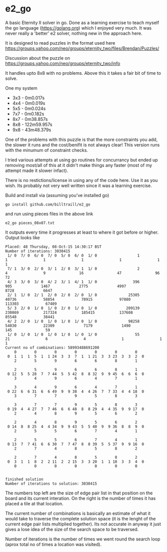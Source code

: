 # e2_go
A basic Eternity II solver in go. Done as a learning exercise to teach myself the go language (https://golang.org) which I enjoyed very much. It was never really a 'better' e2 solver, nothing new in the approach here.

It is designed to read puzzles in the format used here https://groups.yahoo.com/neo/groups/eternity_two/files/Brendan/Puzzles/

Discussion about the puzzle on https://groups.yahoo.com/neo/groups/eternity_two/info 

It handles upto  8x8 with no problems. Above this it takes a fair bit of time to solve.

One my system 
* 3x3 - 0m0.017s
* 4x4 - 0m0.019s
* 5x5 - 0m0.024s
* 7x7 - 0m0.182s
* 8x7 - 0m38.857s
* 8x8 - 122m59.957s
* 9x8 - 43m48.379s

One of the  problems with this puzzle is that the more constraints you add, the slower it runs and the cost/benifit is not always clear! This version runs with the minumum of constraint checks.

I tried various attempts at using go routines for concurrancy but ended up removing most/all of this at it didn't make things any faster (most of my attempt made it slower infact). 

There is no restictions/license in using any of the code here. Use it as you wish. Its probably not very well written since it was a learning exercise. 

Build and install via (assuming you've installed go)

```
go install github.com/billtraill/e2_go
```
and run using pieces files in the above link

```
e2_go pieces_08x07.txt
```

It outputs every time it progresses at least to where it got before or higher. Output looks like

```
Placed: 48 Thursday, 08-Oct-15 14:30:17 BST
Number of iterations: 3030415
 1/ 0  7/ 0  6/ 0  7/ 0  5/ 0  6/ 0  1/ 0                  1                1                1                1                1                1                1 
 7/ 1  3/ 0  2/ 0  3/ 1  2/ 0  3/ 1  1/ 0                  2                4                9               16               47               96               72 
 4/ 3  3/ 0  3/ 0  4/ 2  3/ 1  4/ 1  1/ 0                396              905             1467             2775             4997             8728             6647 
 2/ 1  1/ 0  2/ 1  2/ 0  2/ 0  2/ 0  1/ 0              25305            40736            58854            78915            97880           113303            67409 
 5/ 3  2/ 0  1/ 0  1/ 0  2/ 0  1/ 0  1/ 0             209139           230869           217324           185415           137608            85548            38441 
 4/ 2  2/ 0  1/ 0  1/ 0  1/ 0  1/ 0  1/ 0              98258            54030            22309             7179             1490              145               59 
 1/ 0  1/ 0  1/ 0  1/ 0  1/ 0  1/ 0  1/ 0                 55               21                6                4                1                1                1 
Current no of combinations: 58993488691200
    0        0        0        0        0        0        0    
 0  1  1  1  5  1  1 24  3  3  7  1  1 21  3  3 23  3  3  2  0 
    2        5        9        6        6        8        1    

    2        5        9        6        6        8        1    
 0 12  5  5 28  7  7 44  5  5 42  8  8 32  9  9 45  6  6  6  0 
    3        4        9        6        4        7        1    

    3        4        9        6        4        7        1    
 0 22  6  6 31  6  6 49  9  9 38  4  4 26  7  7 33  4  4 18  0 
    3        7        7        9        5        8        3    

    3        7        7        9        5        8        3    
 0 19  4  4 27  7  7 46  6  6 48  8  8 29  4  4 35  9  9 17  0 
    2        4        8        9        5        6        2    

    2        4        8        9        5        6        2    
 0 14  8  8 25  4  4 34  9  9 43  5  5 40  9  9 36  8  8  9  0 
    2        5        5        6        7        4        1    

    2        5        5        6        7        4        1    
 0 13  7  7 41  6  6 30  7  7 47  8  8 39  5  5 37  9  9 16  0 
    2        7        4        8        5        8        2    

    2        7        4        8        5        8        2    
 0  3  1  1  8  2  2 11  2  2 15  3  3 20  1  1 10  3  3  4  0 
    0        0        0        0        0        0        0    


finished solution 
Number of iterations to solution: 3030415

```
The numbers top left are the size of edge pair list in that position on the board and its current interation. On the right is the number of times it has placed a tile at that location. 

The current number of combinations is basically an estimate of what it would take to traverse the complete solution space (it is the lenght of the current edge pair lists multiplied together). Its not accurate in anyway it just gives a lose idea of the size of the search space to be traversed.

Number of iterations is the number of times we went round the search loop (aprox total no of times a location was visited).
